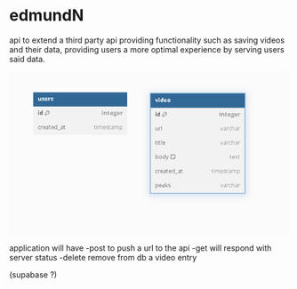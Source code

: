 # edmundN

api to extend a third party api providing functionality such as saving videos and their data, providing users a more optimal experience by serving users said data.

![Alt text](aa123.png)

application will have 
-post to push a url to the api
-get will respond with server status
-delete remove from db a video entry

(supabase ?)